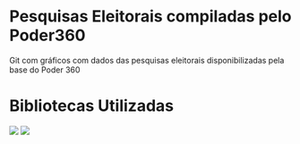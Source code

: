 # Pesquisas Eleitorais compiladas pelo Poder360 
Git com gráficos com dados das pesquisas eleitorais disponibilizadas pela base do Poder 360
# Bibliotecas Utilizadas 
  <img src="https://img.shields.io/badge/Numpy-4F0599?style=for-the-badge&logo=numpy&logoColor=white" />
  <img src="https://img.shields.io/badge/Pandas-2C2D72?style=for-the-badge&logo=pandas&logoColor=white" />
